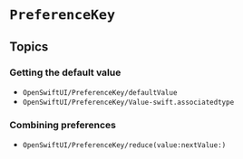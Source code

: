 # ``PreferenceKey``

## Topics

### Getting the default value

- ``OpenSwiftUI/PreferenceKey/defaultValue``
- ``OpenSwiftUI/PreferenceKey/Value-swift.associatedtype``

### Combining preferences

- ``OpenSwiftUI/PreferenceKey/reduce(value:nextValue:)``
